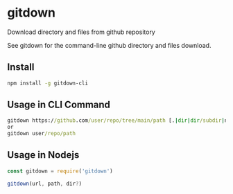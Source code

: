 # gitdown

Download directory and files from github repository

See gitdown for the command-line github directory and files download.

## Install

```bash
npm install -g gitdown-cli
```


## Usage in CLI Command

```cmd
gitdown https://github.com/user/repo/tree/main/path [.|dir|dir/subdir|new-path]?
or
gitdown user/repo/path
```

## Usage in Nodejs

```js
const gitdown = require('gitdown')

gitdown(url, path, dir?)
```